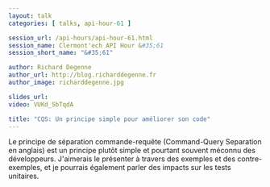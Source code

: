 ```yaml
---
layout: talk
categories: [ talks, api-hour-61 ]

session_url: /api-hours/api-hour-61.html
session_name: Clermont'ech API Hour &#35;61
session_short_name: "&#35;61"

author: Richard Degenne
author_url: http://blog.richarddegenne.fr
author_image: richarddegenne.jpg

slides_url:
video: VUKd_SbTqdA

title: "CQS: Un principe simple pour améliorer son code"
---
```


Le principe de séparation commande-requête (Command-Query Separation en
anglais) est un principe plutôt simple et pourtant souvent méconnu des
développeurs. J'aimerais le présenter à travers des exemples et des
contre-exemples, et je pourrais également parler des impacts sur les tests
unitaires.
